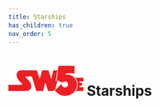 ```yaml
---
title: Starships
has_children: true
nav_order: 5
---
```


# <img src='../zzImages/sw5e-logo.png' style= 'float:bottom; width:150px;'> Starships